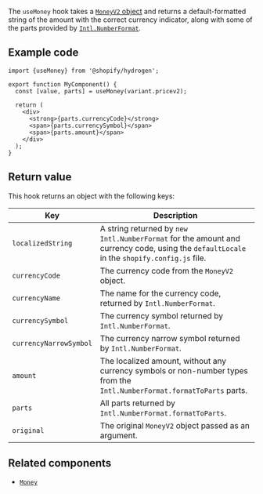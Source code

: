 <!-- This file is generated from source code in the Shopify/hydrogen repo. Edit the files in /packages/hydrogen/src/hooks/useMoney and run 'yarn generate-docs' at the root of this repo. For more information, refer to https://github.com/Shopify/shopify-dev/blob/master/content/internal/operations/hydrogen-reference-docs.md. -->

The `useMoney` hook takes a [`MoneyV2` object](/api/storefront/reference/common-objects/moneyv2) and returns a
default-formatted string of the amount with the correct currency indicator, along with some of the parts provided by
[`Intl.NumberFormat`](https://developer.mozilla.org/en-US/docs/Web/JavaScript/Reference/Global_Objects/Intl/NumberFormat).

## Example code

```tsx
import {useMoney} from '@shopify/hydrogen';

export function MyComponent() {
  const [value, parts] = useMoney(variant.pricev2);

  return (
    <div>
      <strong>{parts.currencyCode}</strong>
      <span>{parts.currencySymbol}</span>
      <span>{parts.amount}</span>
    </div>
  );
}
```

## Return value

This hook returns an object with the following keys:

| Key                    | Description                                                                                                              |
| ---------------------- | ------------------------------------------------------------------------------------------------------------------------ |
| `localizedString`      | A string returned by `new Intl.NumberFormat` for the amount and currency code, using the  `defaultLocale` in the `shopify.config.js` file.     |
| `currencyCode`         | The currency code from the `MoneyV2` object.                                                                             |
| `currencyName`         | The name for the currency code, returned by `Intl.NumberFormat`.                                                         |
| `currencySymbol`       | The currency symbol returned by `Intl.NumberFormat`.                                                                     |
| `currencyNarrowSymbol` | The currency narrow symbol returned by `Intl.NumberFormat`.                                                              |
| `amount`               | The localized amount, without any currency symbols or non-number types from the `Intl.NumberFormat.formatToParts` parts. |
| `parts`                | All parts returned by `Intl.NumberFormat.formatToParts`.                                                                 |
| `original`             | The original `MoneyV2` object passed as an argument.                                                                     |

## Related components

- [`Money`](/api/hydrogen/components/primitive/money)
